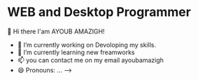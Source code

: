<h1>WEB and Desktop Programmer</h1>

👋 Hi there I'am AYOUB AMAZIGH!



- 🔭 I’m currently working on Devoloping my skills.
- 🌱 I’m currently learning new freamworks
- 📫 you can contact me on my email ayoubamazigh 
- 😄 Pronouns: ...
-->
